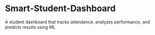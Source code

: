 # Smart-Student-Dashboard
A student dashboard that tracks attendance, analyzes performance, and predicts results using ML
